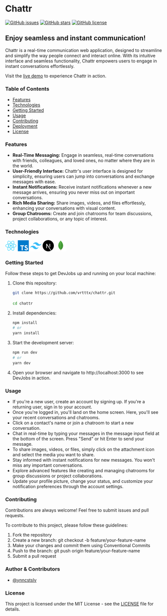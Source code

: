 # Chattr

[![GitHub issues](https://img.shields.io/github/issues/vrtttx/chattr)](https://github.com/vrtttx/chattr/issues)
[![GitHub stars](https://img.shields.io/github/stars/vrtttx/chattr)](https://github.com/vrtttx/chattr/stargazers)
[![GitHub license](https://img.shields.io/github/license/vrtttx/chattr)](https://github.com/vrtttx/chattr/blob/main/LICENSE)

## Enjoy seamless and instant communication!

Chattr is a real-time communication web application, designed to streamline and simplify the way people connect and interact online. With its intuitive interface and seamless functionality, Chattr empowers users to engage in instant conversations effortlessly.

Visit the [live demo](https://github.com/vrtttx/chattr) to experience Chattr in action.

### Table of Contents

- [Features](#features)
- [Technologies](#technologies)
- [Getting Started](#getting-started)
- [Usage](#usage)
- [Contributing](#contributing)
- [Deployment](#deployment)
- [License](#license)

### Features

- **Real-Time Messaging:** Engage in seamless, real-time conversations with friends, colleagues, and loved ones, no matter where they are in the world.
- **User-Friendly Interface:** Chattr's user interface is designed for simplicity, ensuring users can jump into conversations and exchange messages with ease.
- **Instant Notifications:** Receive instant notifications whenever a new message arrives, ensuring you never miss out on important conversations.
- **Rich Media Sharing:** Share images, videos, and files effortlessly, enhancing your conversations with visual content.
- **Group Chatrooms:** Create and join chatrooms for team discussions, project collaborations, or any topic of interest.

### Technologies

<a href="https://reactjs.org/" target="_blank" rel="noreferrer"><img src="https://raw.githubusercontent.com/devicons/devicon/master/icons/react/react-original.svg" width="36" /></a>
<a href="https://www.typescriptlang.org/" target="_blank" rel="noreferrer"><img src="https://raw.githubusercontent.com/devicons/devicon/master/icons/typescript/typescript-original.svg" width="36" /></a>
<a href="https://tailwindcss.com/" target="_blank" rel="noreferrer"><img src="https://raw.githubusercontent.com/devicons/devicon/master/icons/tailwindcss/tailwindcss-plain.svg" width="36" /></a>
<a href="https://nextjs.org/docs" target="_blank" rel="noreferrer"><img src="https://raw.githubusercontent.com/devicons/devicon/master/icons/nextjs/nextjs-original.svg" width="36" /></a>
<a href="https://www.mongodb.com/" target="_blank" rel="noreferrer"><img src="https://raw.githubusercontent.com/devicons/devicon/master/icons/mongodb/mongodb-original.svg" width="36" /></a>

### Getting Started

Follow these steps to get DevJobs up and running on your local machine:

1. Clone this repository:

   ```bash
   git clone https://github.com/vrtttx/chattr.git

   cd chattr
   ```

2. Install dependencies:

   ```bash
   npm install
   # or
   yarn install
   ```

3. Start the development server:

   ```bash
   npm run dev
   # or
   yarn dev
   ```

4. Open your browser and navigate to http://localhost:3000 to see DevJobs in action.

### Usage

- If you're a new user, create an account by signing up. If you're a returning user, sign in to your account.
- Once you're logged in, you'll land on the home screen. Here, you'll see your recent conversations and chatrooms.
- Click on a contact's name or join a chatroom to start a new conversation.
- Chat in real-time by typing your messages in the message input field at the bottom of the screen. Press "Send" or hit Enter to send your message.
- To share images, videos, or files, simply click on the attachment icon and select the media you want to share.
- Stay informed with instant notifications for new messages. You won't miss any important conversations.
- Explore advanced features like creating and managing chatrooms for group discussions or project collaborations.
- Update your profile picture, change your status, and customize your notification preferences through the account settings.

### Contributing

Contributions are always welcome! Feel free to submit issues and pull requests.

To contribute to this project, please follow these guidelines:

1. Fork the repository
2. Create a new branch: git checkout -b feature/your-feature-name
3. Make your changes and commit them using Conventional Commits
4. Push to the branch: git push origin feature/your-feature-name
5. Submit a pull request

### Author & Contributors

- [@ynncstslv](https://github.com/ynncstslv/)

### License

This project is licensed under the MIT License - see the [LICENSE](./LICENSE) file for details.
